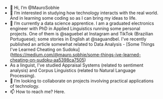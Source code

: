 - 👋 Hi, I’m @MauroSobhie
- 👀 I’m interested in studying how technology interacts with the real world. And in learning some coding so as I can bring my ideas to life.
- 🌱 I’m currently a data science apprentice. I am a graduated electronics engineer with PhD in Applied Linguistics running some personal projects. One of them is @saguebel at Instagram and TikTok (Brazilian Portuguese); some stories in English at @saguandbel. I've recently published an article somewhat related to Data Analysis - [Some Things I've Learned Cheating on Sudoku] (https://medium.com/@mauro.sobhie/some-things-ive-learned-cheating-on-sudoku-aa5398ca7505)
- As a linguist, I've studied Appraisal Systems (related to sentiment analysis) and Corpus Linguistics (related to Natural Language Processing).
- 💞️ I’m looking to collaborate on projects involving practical applications of technology.
- 📫 How to reach me? Here.

<!---
MauroSobhie/MauroSobhie is a ✨ special ✨ repository because its `README.md` (this file) appears on your GitHub profile.
You can click the Preview link to take a look at your changes.
--->
